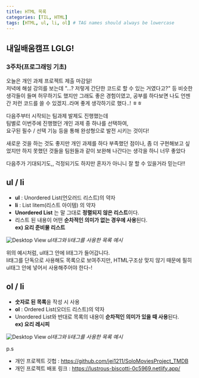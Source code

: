```yaml
---
title: HTML 목록
categories: [TIL, HTML]
tags: [HTML, ul, li, ol] # TAG names should always be lowercase
---
```


## 내일배움캠프 LGLG!

### 3주차(프로그래밍 기초)

오늘은 개인 과제 프로젝트 제출 마감일!<br>
저녁에 해설 강의를 보는데 "...? 저렇게 간단한 코드로 할 수 있는 거였다고?" 등 비슷한 생각들이 들며 허무하기도 했지만 그래도 좋은 경험이였고, 공부를 하다보면 나도 언젠간 저런 코드를 쓸 수 있겠지..라며 좋게 생각하기로 했다..! ㅎㅎ

다음주부터 시작되는 팀과제 발제도 진행했는데<br>
팀별로 이번주에 진행했던 개인 과제 중 하나를 선택하여,<br>
요구된 필수 / 선택 기능 등을 통해 완성형으로 발전 시키는 것이다!

새로운 것을 하는 것도 좋지만 개인 과제를 하다 부족했던 점이나, 좀 더 구현해보고 싶었지만 하지 못했던 것들을 팀원들과 같이 보완해 나간다는 생각을 하니 너무 좋았다

다음주가 기대되기도,, 걱정되기도 하지만 혼자가 아니니 잘 할 수 있을거라 믿는다!!

## **ul / li**

- **ul** : Unordered List(언오러드 리스트)의 약자
- **li** : List litem(리스트 아이템) 의 약자
- **Unordered List** 는 말 그대로 **정렬되지 않은 리스트**이다.
- 리스트 된 내용이 어떤 **순차적인 의미가 없는 경우에 사용**된다.<br>
  **ex) 요리 준비물 리스트**

![Desktop View](til/etc/ul-li.png)
_ul태그와 li태그를 사용한 목록 예시_

위의 예시처럼, ul태그 안에 li태그가 들어갑니다.<br>
li태그를 단독으로 사용해도 목록으로 보여주지만, HTML구조상 맞지 않기 때문에 필히 ul태그 안에 넣어서 사용해주어야 한다-!

## **ol / li**

- **숫자로 된 목록**을 작성 시 사용
- **ol** : Ordered List(오더드 리스트)의 약자
- Unordered List와 반대로 목록의 내용이 **순차적인 의미가 있을 때 사용**된다.<br>
  **ex) 요리 레시피**

![Desktop View](til/etc/ol-li.png)
_ol태그와 li태그를 사용한 목록 예시_

p.s <br>

- 개인 프로젝트 깃헙 : https://github.com/jei1211/SoloMoviesProject_TMDB <br>
- 개인 프로젝트 배포 링크 : https://lustrous-biscotti-0c5969.netlify.app/

